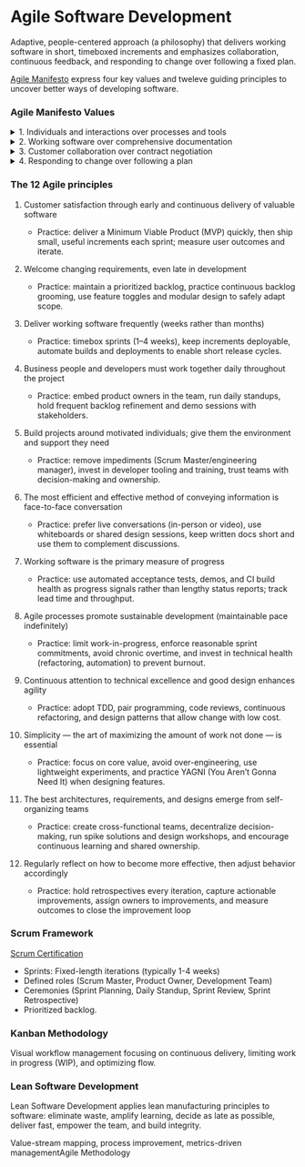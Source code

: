 # Agile Software Development

Adaptive, people-centered approach (a philosophy) that delivers working software in short, timeboxed increments and emphasizes collaboration, continuous feedback, and responding to change over following a fixed plan.

[Agile Manifesto](https://agilemanifesto.org/) express four key values and tweleve guiding principles to uncover better ways of developing software.

### Agile Manifesto Values

<details>
<summary>
1. Individuals and interactions over processes and tools
</summary>

- Empowered cross-functional teams
  - Implementation: form stable teams with all skills (frontend, backend, QA, UX, DevOps, product) and give them end-to-end responsibility for features. Assign a clear product owner and a facilitator (Scrum Master or flow coach) but avoid top-down tasking.
  - Practices & tools: shared sprint goals; team-level backlog; rotating or shared on-call; autonomy over technical choices; team-based KPIs like cycle time and team velocity.
  - Metrics and signals: team lead time, mean time to restore, sprint predictability, happiness/engagement surveys.
  - Pitfalls to avoid: siloed specialists, managers assigning tasks directly to developers, diffused ownership.
- open (face-to-face) communication and collaboration
  - Implementation: prioritize synchronous conversations for design and ambiguity-heavy topics (in-person or video); use short design workshops and whiteboard sessions instead of long documents.
  - Practices & tools: brainstorms, backlog refinement sessions, pair-design, shared collaborative boards (Miro/Visio), clear meeting norms (timebox, agenda).
  - Metrics and signals: reduced rework after design, faster decisions, clearer acceptance criteria.
  - Pitfalls to avoid: over-reliance on meetings for trivial coordination; poor meeting facilitation.
- short feedback loops
  - Implementation: deliver small increments frequently and get immediate feedback from users, QA, and monitoring. Embed fast feedback in the pipeline (build → test → deploy → observe).
  - Practices & tools: CI fast builds, short demo cycles, feature flags for incremental release, in-app feedback tools, canary releases.
  - Metrics and signals: lead time for changes, time-to-feedback, percentage of changes rolled back.
  - Pitfalls to avoid: large monolithic releases; long manual test cycles that delay feedback.
- pairing and mobbing
  - Implementation: use pair programming for high-risk or knowledge-critical tasks; mob programming for complex design or onboarding sessions. Schedule pairs/mobs deliberately and rotate participants.
  - Practices & tools: shared IDEs, remote pairing tools (VS Live Share), clear session goals, short timeboxes, role rotation (driver/navigator).
  - Metrics and signals: fewer defects, faster knowledge spread, reduced bus factor.
  - Pitfalls to avoid: pairing without purpose, cognitive overload from too-long sessions.
- working agreements that favor collaboration over heavy processes enforcement
  - Implementation: co-create team norms (definition of done, code review rules, WIP limits, meeting etiquette) and surface them in a visible team charter. Update them during retrospectives.
  - Practices & tools: short team charter, regular retros, public agreement board, escalation path for conflicts.
  - Metrics and signals: adherence to DoD, reduced blockers, improved retrospective action completion.
  - Pitfalls to avoid: rigid rules that block context-driven exceptions; agreements owned by managers instead of the team.

</details>
<details>
<summary>
2. Working software over comprehensive documentation
</summary>

- Demos at the end of each iteration
  - Implementation: timebox a demo session where the team shows working features to stakeholders; make demos for outcomes (user scenarios) not internal tasks. Capture feedback and convert it into backlog items.
  - Practices & tools: scripted user scenarios, recording demos for absent stakeholders, acceptance criteria mapped to demo steps.
  - Metrics and signals: stakeholder approval rate, number of feedback items per demo, demo participation.
  - Pitfalls to avoid: demos that show incomplete work or become slide-heavy status reports.
- Minimum just-in-time documentation as living part of the codebase
  - Implementation: keep docs close to code (README, architecture decision records, inline comments, API docs generated from code), and update them as part of the definition of done. Prefer concise, example-driven docs.
  - Practices & tools: ADRs for key decisions, OpenAPI/Swagger for APIs, doc-as-code workflows, examples and playbooks in repo.
  - Metrics and signals: documentation update rate tied to PRs, reduced onboarding time.
  - Pitfalls to avoid: stale docs, dumping everything into a single giant document, treating docs as optional.
- CI/CD pipelines that produce deployable increments
  - Implementation: automate build, test, and deploy so every merge can produce a deployable artifact. Use trunk-based development or short-lived branches and feature flags to decouple deployment from release.
  - Practices & tools: pipeline-as-code, automated smoke and integration tests, canary or blue/green deployments.
  - Metrics and signals: build success rate, deployment frequency, lead time for changes.
  - Pitfalls to avoid: long-running pipelines with manual gates, privileged manual steps that block flow.
- Automated tests to ensure quality and support refactoring
  - Implementation: test pyramid with fast unit tests, reliable integration tests, and targeted end-to-end tests; maintain tests as first-class artifacts and run them in CI. Use test-driven or example-driven approaches where helpful.
  - Practices & tools: TDD or golden-file tests for APIs, contract tests for services, mutation testing to judge test effectiveness.
  - Metrics and signals: test coverage for critical paths, flaky-test rate, mean time between failures.
  - Pitfalls to avoid: over-reliance on brittle UI tests, ignoring test maintenance debt.

</details>
<details>
<summary>
3. Customer collaboration over contract negotiation
</summary>

- Frequent delivery of small, valuable increments to customers
  - Implementation: break work into small, customer-valued slices that can be released independently; use feature flags to expose or hide functionality. Prioritize experiments and learning.
  - Practices & tools: MVPs, A/B testing, progressive rollouts, product telemetry.
  - Metrics and signals: customer adoption metrics, retention, Net Promoter Score changes.
  - Pitfalls to avoid: shipping features without measuring value; large batch releases that postpone learning.
- Active stakeholder involvement throughout the project
  - Implementation: involve stakeholders in backlog refinement, sprint reviews, acceptance criteria definition, and periodic strategy syncs. Make feedback actionable and visible.
  - Practices & tools: regular stakeholder demos, product discovery workshops, lightweight contracts for expectations.
  - Metrics and signals: stakeholder satisfaction, backlog feedback cycle time.
  - Pitfalls to avoid: stakeholders absent from the process or providing feedback only after large investments.
- Adaptive planning based on feedback and changing requirements
  - Implementation: use rolling-wave planning—plan in detail for the next few sprints and keep the roadmap flexible. Convert learning into backlog reprioritization frequently.
  - Practices & tools: roadmaps with confidence bands, outcome-oriented OKRs, contingency stories and experiments.
  - Metrics and signals: percentage of roadmap changes driven by validated feedback, delivery hit rate vs. planned.
  - Pitfalls to avoid: treating the roadmap as a fixed contract; ignoring downstream dependencies when reordering work.
- Product owner continuously reprioritizes backlog
  - Implementation: product owner (or equivalent) owns value decisions and maintains a prioritized backlog informed by data, user research, and stakeholder inputs. They accept or reject work in demos.
  - Practices & tools: story scoring (value/effort), WSJF for prioritization, visible backlog with clear prioritization rationale.
  - Metrics and signals: lead-to-deploy for top-priority items, stakeholder alignment scores.
  - Pitfalls to avoid: PO as a single bottleneck or a proxy for committees; weak ownership.
- Co-located or frequent remote conversations with domain experts
  - Implementation: embed domain experts in discovery sessions, use office hours and scheduled syncs, record decisions and examples in the ubiquitous language.
  - Practices & tools: domain workshops, three-amigos sessions (dev/test/product), recorded knowledge sessions.
  - Metrics and signals: fewer clarification tickets, improved acceptance pass rates.
  - Pitfalls to avoid: treating domain experts as one-off consultants rather than continuous partners.

</details>
<details>
<summary>
4. Responding to change over following a plan
</summary>

- Short iterations to allow frequent reassessment
  - Implementation: adopt 1–4 week iterations with a consistent cadence for planning, delivery, demo, and retrospective. Timebox discovery and delivery separately.
  - Practices & tools: sprint/iteration calendar, iteration goals, clear DoD for increments.
  - Metrics and signals: iteration predictability, time-to-market for critical features.
  - Pitfalls to avoid: sprint lengths that are too long to provide meaningful feedback; mixing discovery and delivery without separation.
- Backlog refinement and regular retrospectives
  - Implementation: continuous refinement sessions to keep stories ready; run retros every iteration and convert improvement items into the backlog with owners and success criteria.
  - Practices & tools: Definition of Ready, improvement registers, action-tracking boards.
  - Metrics and signals: percent of stories meeting DoR, completion rate of retro action items.
  - Pitfalls to avoid: retros that become venting sessions without concrete actions; backlog bloating without grooming.
- Minimal up-front commitments beyond near-term
  - Implementation: plan in detail only for the upcoming iterations; use high-level roadmaps and hypotheses for longer-term planning with progressive elaboration.
  - Practices & tools: rolling-wave planning, risk-adjusted spike stories, budgeted discovery time.
  - Metrics and signals: percentage of work that required rework due to early decisions, forecast accuracy for near-term periods.
  - Pitfalls to avoid: constant reshaping without stabilizing any path; stakeholder demand for fixed long-term delivery dates without uncertainty acknowledgment.
- Maintaining a prioritized, evolving product backlog
  - Implementation: keep a single source of truth for work (product backlog) with clear priorities, acceptance criteria, and inspection points; groom it continuously and make priorities transparent.
  - Practices & tools: backlog grooming cadence, priority rationale notes, linking backlog items to outcomes and metrics.
  - Metrics and signals: backlog size of ready items, ratio of new vs. stale items, average age of backlog items.
  - Pitfalls to avoid: multiple competing backlogs, hidden work or tribal knowledge outside the backlog.

</details>

### The 12 Agile principles

1. Customer satisfaction through early and continuous delivery of valuable software

    - Practice: deliver a Minimum Viable Product (MVP) quickly, then ship small, useful increments each sprint; measure user outcomes and iterate.

2. Welcome changing requirements, even late in development

    - Practice: maintain a prioritized backlog, practice continuous backlog grooming, use feature toggles and modular design to safely adapt scope.

3. Deliver working software frequently (weeks rather than months)

    - Practice: timebox sprints (1–4 weeks), keep increments deployable, automate builds and deployments to enable short release cycles.

4. Business people and developers must work together daily throughout the project

    - Practice: embed product owners in the team, run daily standups, hold frequent backlog refinement and demo sessions with stakeholders.

5. Build projects around motivated individuals; give them the environment and support they need

    - Practice: remove impediments (Scrum Master/engineering manager), invest in developer tooling and training, trust teams with decision-making and ownership.

6. The most efficient and effective method of conveying information is face-to-face conversation

    - Practice: prefer live conversations (in-person or video), use whiteboards or shared design sessions, keep written docs short and use them to complement discussions.

7. Working software is the primary measure of progress

    - Practice: use automated acceptance tests, demos, and CI build health as progress signals rather than lengthy status reports; track lead time and throughput.

8. Agile processes promote sustainable development (maintainable pace indefinitely)

    - Practice: limit work-in-progress, enforce reasonable sprint commitments, avoid chronic overtime, and invest in technical health (refactoring, automation) to prevent burnout.

9. Continuous attention to technical excellence and good design enhances agility

    - Practice: adopt TDD, pair programming, code reviews, continuous refactoring, and design patterns that allow change with low cost.

10. Simplicity — the art of maximizing the amount of work not done — is essential

    - Practice: focus on core value, avoid over-engineering, use lightweight experiments, and practice YAGNI (You Aren’t Gonna Need It) when designing features.

11. The best architectures, requirements, and designs emerge from self-organizing teams

    - Practice: create cross-functional teams, decentralize decision-making, run spike solutions and design workshops, and encourage continuous learning and shared ownership.

12. Regularly reflect on how to become more effective, then adjust behavior accordingly

    - Practice: hold retrospectives every iteration, capture actionable improvements, assign owners to improvements, and measure outcomes to close the improvement loop

### Scrum Framework

[Scrum Certification](https://www.scrum.org/)

- Sprints: Fixed-length iterations (typically 1-4 weeks)
- Defined roles (Scrum Master, Product Owner, Development Team)
- Ceremonies (Sprint Planning, Daily Standup, Sprint Review, Sprint Retrospective)
- Prioritized backlog.

### Kanban Methodology

Visual workflow management focusing on continuous delivery, limiting work in progress (WIP), and optimizing flow.

### Lean Software Development

Lean Software Development applies lean manufacturing principles to software: eliminate waste, amplify learning, decide as late as possible, deliver fast, empower the team, and build integrity.

Value-stream mapping, process improvement, metrics-driven managementAgile Methodology
